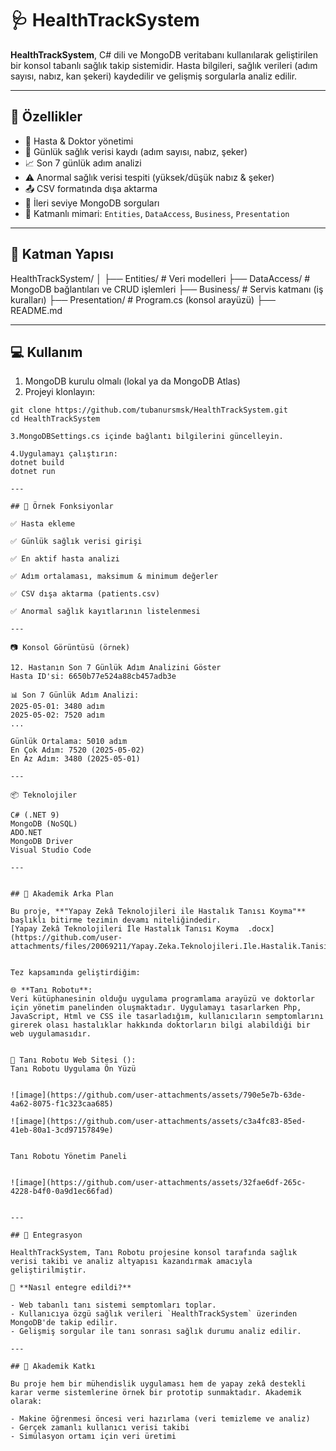 # 🩺 HealthTrackSystem

**HealthTrackSystem**, C# dili ve MongoDB veritabanı kullanılarak geliştirilen bir konsol tabanlı sağlık takip sistemidir. Hasta bilgileri, sağlık verileri (adım sayısı, nabız, kan şekeri) kaydedilir ve gelişmiş sorgularla analiz edilir.

---

## 🚀 Özellikler

- 👤 Hasta & Doktor yönetimi
- 📅 Günlük sağlık verisi kaydı (adım sayısı, nabız, şeker)
- 📈 Son 7 günlük adım analizi
- ⚠ Anormal sağlık verisi tespiti (yüksek/düşük nabız & şeker)
- 📤 CSV formatında dışa aktarma
- 🔎 İleri seviye MongoDB sorguları
- 🔁 Katmanlı mimari: `Entities`, `DataAccess`, `Business`, `Presentation`

---

## 🧱 Katman Yapısı

HealthTrackSystem/
│
├── Entities/ # Veri modelleri
├── DataAccess/ # MongoDB bağlantıları ve CRUD işlemleri
├── Business/ # Servis katmanı (iş kuralları)
├── Presentation/ # Program.cs (konsol arayüzü)
├── README.md

---

## 💻 Kullanım

1. MongoDB kurulu olmalı (lokal ya da MongoDB Atlas)
2. Projeyi klonlayın:

```indir
git clone https://github.com/tubanursmsk/HealthTrackSystem.git
cd HealthTrackSystem

3.MongoDBSettings.cs içinde bağlantı bilgilerini güncelleyin.

4.Uygulamayı çalıştırın:
dotnet build
dotnet run

---

## 🧪 Örnek Fonksiyonlar

✅ Hasta ekleme

✅ Günlük sağlık verisi girişi

✅ En aktif hasta analizi

✅ Adım ortalaması, maksimum & minimum değerler

✅ CSV dışa aktarma (patients.csv)

✅ Anormal sağlık kayıtlarının listelenmesi

---

📷 Konsol Görüntüsü (örnek)

12. Hastanın Son 7 Günlük Adım Analizini Göster
Hasta ID'si: 6650b77e524a88cb457adb3e

📊 Son 7 Günlük Adım Analizi:
2025-05-01: 3480 adım
2025-05-02: 7520 adım
...

Günlük Ortalama: 5010 adım
En Çok Adım: 7520 (2025-05-02)
En Az Adım: 3480 (2025-05-01)

---

📦 Teknolojiler

C# (.NET 9)
MongoDB (NoSQL)
ADO.NET
MongoDB Driver
Visual Studio Code

---


## 🧠 Akademik Arka Plan

Bu proje, **"Yapay Zekâ Teknolojileri ile Hastalık Tanısı Koyma"** başlıklı bitirme tezimin devamı niteliğindedir. 
[Yapay Zekâ Teknolojileri İle Hastalık Tanısı Koyma  .docx](https://github.com/user-attachments/files/20069211/Yapay.Zeka.Teknolojileri.Ile.Hastalik.Tanisi.Koyma.docx)


Tez kapsamında geliştirdiğim:

🌐 **Tanı Robotu**:
Veri kütüphanesinin olduğu uygulama programlama arayüzü ve doktorlar için yönetim panelinden oluşmaktadır. Uygulamayı tasarlarken Php, JavaScript, Html ve CSS ile tasarladığım, kullanıcıların semptomlarını girerek olası hastalıklar hakkında doktorların bilgi alabildiği bir web uygulamasıdır.


🔗 Tanı Robotu Web Sitesi ():
Tanı Robotu Uygulama Ön Yüzü


![image](https://github.com/user-attachments/assets/790e5e7b-63de-4a62-8075-f1c323caa685)

![image](https://github.com/user-attachments/assets/c3a4fc83-85ed-41eb-80a1-3cd97157849e)


Tanı Robotu Yönetim Paneli


![image](https://github.com/user-attachments/assets/32fae6df-265c-4228-b4f0-0a9d1ec66fad)


---

## 🔗 Entegrasyon

HealthTrackSystem, Tanı Robotu projesine konsol tarafında sağlık verisi takibi ve analiz altyapısı kazandırmak amacıyla geliştirilmiştir.

🔁 **Nasıl entegre edildi?**

- Web tabanlı tanı sistemi semptomları toplar.
- Kullanıcıya özgü sağlık verileri `HealthTrackSystem` üzerinden MongoDB'de takip edilir.
- Gelişmiş sorgular ile tanı sonrası sağlık durumu analiz edilir.

---

## 🎯 Akademik Katkı

Bu proje hem bir mühendislik uygulaması hem de yapay zekâ destekli karar verme sistemlerine örnek bir prototip sunmaktadır. Akademik olarak:

- Makine öğrenmesi öncesi veri hazırlama (veri temizleme ve analiz)
- Gerçek zamanlı kullanıcı verisi takibi
- Simülasyon ortamı için veri üretimi











